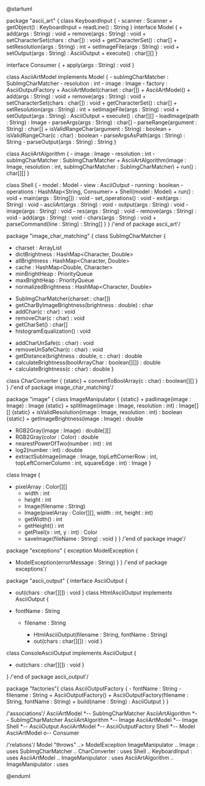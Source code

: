 @startuml


package "ascii_art" {
  class KeyboardInput {
    - scanner : Scanner
    + getObject() : KeyboardInput
    + readLine() : String
    }
  interface Model {
    + add(args : String) : void
    + remove(args : String) : void
    + setCharacterSet(chars : char[]) : void
    + getCharacterSet() : char[]
    + setResolution(args : String) : int
    + setImageFile(args : String) : void
    + setOutput(args : String) : AsciiOutput
    + execute() : char[][]
  }
  
  
  interface Consumer {
    + apply(args : String) : void
  }
  
  class AsciiArtModel implements Model {
    - subImgCharMatcher : SubImgCharMatcher
    - resolution : int
    - image : Image
    - factory : AsciiOutputFactory
    + AsciiArtModel(charset : char[])
    + AsciiArtModel()
    + add(args : String) : void
    + remove(args : String) : void
    + setCharacterSet(chars : char[]) : void
    + getCharacterSet() : char[]
    + setResolution(args : String) : int
    + setImageFile(args : String) : void
    + setOutput(args : String) : AsciiOutput
    + execute() : char[][]
    - loadImage(path : String) : Image
    - parseArgs(args : String) : char[]
    - parseRange(argument : String) : char[]
    + isValidRangeChar(argument : String) : boolean
    + isValidRangeChar(c : char) : boolean
    - parseArgsAsPath(args : String) : String
    - parseOutput(args : String) : String
  }
  
  class AsciiArtAlgorithm {
    - image : Image
    - resolution : int
    - subImgCharMatcher : SubImgCharMatcher
    + AsciiArtAlgorithm(image : Image, resolution : int, subImgCharMatcher : SubImgCharMatcher)
    + run() : char[][]
  }
  
  class Shell {
    - model : Model
    - view : AsciiOutput
    - running : boolean
    - operations : HashMap<String, Consumer>
    + Shell(model : Model)
    + run() : void
    + main(args : String[]) : void
    - set_operations() : void
    - exit(args : String) : void
    - asciiArt(args : String) : void
    - output(args : String) : void
    - image(args : String) : void
    - res(args : String) : void
    - remove(args : String) : void
    - add(args : String) : void
    - chars(args : String) : void
    + parseCommand(line : String) : String[]
      }
}
/'end of package ascii_art'/




package "image_char_matching" {
class SubImgCharMatcher {
  - charset : ArrayList<Character>
  - dictBrightness : HashMap<Character, Double>
  - allBrightness : HashMap<Character, Double>
  - cache : HashMap<Double, Character>
  - minBrightHeap : PriorityQueue<Double>
  - maxBrightHeap : PriorityQueue<Double>
  - normalizedBrightness : HashMap<Character, Double>
  + SubImgCharMatcher(charset : char[])
  + getCharByImageBrightness(brightness : double) : char
  + addChar(c : char) : void
  + removeChar(c : char) : void
  + getCharSet() : char[]
  + histogramEqualization() : void
  - addCharUnSafe(c : char) : void
  - removeUnSafeChar(c : char) : void
  - getDistance(brightness : double, c : char) : double
  - calculateBrightness(boolArrayChar : boolean[][]) : double
  - calculateBrightness(c : char) : double
  }

  class CharConverter {
  {static} + convertToBoolArray(c : char) : boolean[][]
  }
} /'end of package image_char_matching'/


package "image" {
  class ImageManipulator {
  {static} + padImage(image : Image) : Image
  {static} + splitImage(image : Image, resolution : int) : Image[][]
  {static} + isValidResolution(image : Image, resolution : int) : boolean
  {static} + getImageBrightness(image : Image) : double
  - RGB2Gray(image : Image) : double[][]
  - RGB2Gray(color : Color) : double
  - nearestPowerOfTwo(number : int) : int
  - log2(number : int) : double
  - extractSubImage(image : Image, topLeftCornerRow : int, topLeftCornerColumn : int, squareEdge : int) : Image
    }

  class Image {
  - pixelArray : Color[][]
    - width : int
    - height : int
    + Image(filename : String)
    + Image(pixelArray : Color[][], width : int, height : int)
    + getWidth() : int
    + getHeight() : int
    + getPixel(x : int, y : int) : Color
    + saveImage(fileName : String) : void
      }
    } /'end of package image'/

package "exceptions" {
  exception ModelException {
  + ModelException(errorMessage : String)
    }
} /'end of package exceptions'/

package "ascii_output" {
  interface AsciiOutput {
  + out(chars : char[][]) : void
    }
  class HtmlAsciiOutput implements AsciiOutput {
  - fontName : String
    - filename : String
  
      + HtmlAsciiOutput(filename : String, fontName : String)
      + out(chars : char[][]) : void
        }
  
  class ConsoleAsciiOutput implements AsciiOutput {
  + out(chars : char[][]) : void
    }

  } /'end of package ascii_output'/

package "factories"{
    class AsciiOutputFactory {
      - fontName : String
      - filename : String
      + AsciiOutputFactory()
      + AsciiOutputFactory(filename : String, fontName : String)
      + build(name : String) : AsciiOutput
      }
  }


/'associations'/
AsciiArtModel *-- SubImgCharMatcher
AsciiArtAlgorithm *-- SubImgCharMatcher
AsciiArtAlgorithm *-- Image
AsciiArtModel *-- Image
Shell *-- AsciiOutput
AsciiArtModel *-- AsciiOutputFactory
Shell *-- Model
AsciiArtModel o-- Consumer

/'relations'/
Model "throws" ..> ModelException
ImageManipulator .. Image : uses
SubImgCharMatcher .. CharConverter : uses
Shell .. KeyboardInput : uses
AsciiArtModel .. ImageManipulator : uses
AsciiArtAlgorithm .. ImageManipulator : uses

@enduml